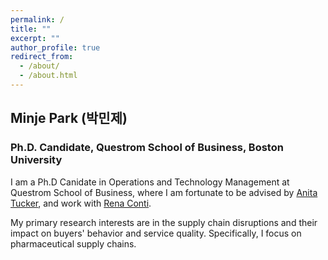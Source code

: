 ```yaml
---
permalink: /
title: ""
excerpt: ""
author_profile: true
redirect_from: 
  - /about/
  - /about.html
---
```


## Minje Park (박민제)
### Ph.D. Candidate, Questrom School of Business, Boston University


I am a Ph.D Canidate in Operations and Technology Management at Questrom School of Business, where I am fortunate to be advised by [Anita Tucker](https://www.bu.edu/questrom/profile/anita-tucker/), and work with [Rena Conti](https://www.bu.edu/questrom/profile/rena-conti/).

My primary research interests are in the supply chain disruptions and their impact on buyers' behavior and service quality. Specifically, I focus on pharmaceutical supply chains. 
